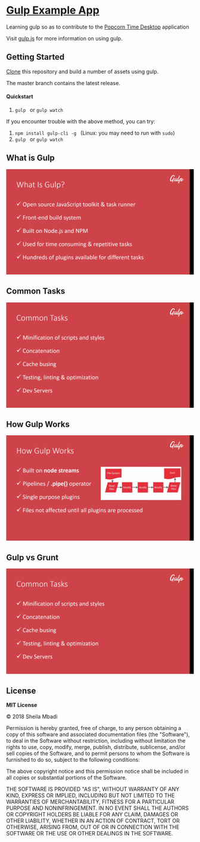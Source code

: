 # [Gulp Example App](https://github.com/sheilambadi/gulp-example-app)
Learning gulp so as to contribute to the [Popcorn Time Desktop](https://github.com/popcorn-official/popcorn-desktop) application

Visit [gulp.js](https://gulpjs.com/ "gulpjs") for more information on using gulp.

## Getting Started
[Clone](https://github.com/sheilambadi/gulp-example-app) this repository and build a number of assets using gulp.

The master branch contains the latest release.

#### Quickstart
1. `gulp ` or `gulp watch`

If you encounter trouble with the above method, you can try:

1. `npm install gulp-cli -g ` (Linux: you may need to run with `sudo`)
1. `gulp ` or `gulp watch`



## What is Gulp

![What is Gulp](src/images/gulp.png "What is Gulp")

## Common Tasks 

![What is Gulp](src/images/gulp2.png "Common Tasks")

## How Gulp Works

![What is Gulp](src/images/gulp3.png "How Gulp Works")

## Gulp vs Grunt

![What is Gulp](src/images/gulp2.png "Gulp vs Grunt")

## License
 
**MIT License**

<p>&copy; 2018 Sheila Mbadi</p>

Permission is hereby granted, free of charge, to any person obtaining a copy
of this software and associated documentation files (the "Software"), to deal
in the Software without restriction, including without limitation the rights
to use, copy, modify, merge, publish, distribute, sublicense, and/or sell
copies of the Software, and to permit persons to whom the Software is
furnished to do so, subject to the following conditions:

The above copyright notice and this permission notice shall be included in all
copies or substantial portions of the Software.

THE SOFTWARE IS PROVIDED "AS IS", WITHOUT WARRANTY OF ANY KIND, EXPRESS OR
IMPLIED, INCLUDING BUT NOT LIMITED TO THE WARRANTIES OF MERCHANTABILITY,
FITNESS FOR A PARTICULAR PURPOSE AND NONINFRINGEMENT. IN NO EVENT SHALL THE
AUTHORS OR COPYRIGHT HOLDERS BE LIABLE FOR ANY CLAIM, DAMAGES OR OTHER
LIABILITY, WHETHER IN AN ACTION OF CONTRACT, TORT OR OTHERWISE, ARISING FROM,
OUT OF OR IN CONNECTION WITH THE SOFTWARE OR THE USE OR OTHER DEALINGS IN THE
SOFTWARE.

